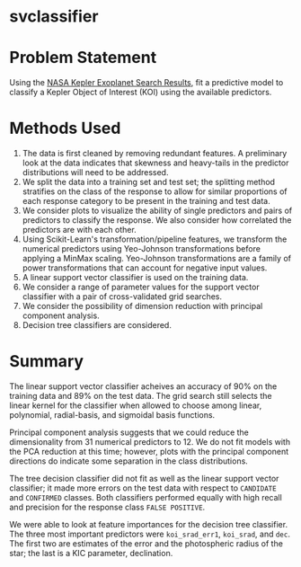 # svclassifier

# Problem Statement
Using the [NASA Kepler Exoplanet Search Results](https://www.kaggle.com/nasa/kepler-exoplanet-search-results), fit a predictive model to
classify a Kepler Object of Interest (KOI) using the available predictors.

# Methods Used
1.  The data is first cleaned by removing redundant features.  A preliminary look at the data indicates that skewness and heavy-tails 
in the predictor distributions will need to be addressed.
2.  We split the data into a training set and test set; the splitting method stratifies on the class of the response to allow for similar proportions
of each response category to be present in the training and test data.
3.  We consider plots to visualize the ability of single predictors and pairs of predictors to classify the response.  We also consider how correlated
the predictors are with each other.
4.  Using Scikit-Learn's transformation/pipeline features, we transform the numerical predictors using Yeo-Johnson transformations before applying 
a MinMax scaling.  Yeo-Johnson transformations are a family of power transformations that can account for negative input values.  
5.  A linear support vector classifier is used on the training data.
6.  We consider a range of parameter values for the support vector classifier with a pair of cross-validated grid searches. 
7.  We consider the possibility of dimension reduction with principal component analysis.
8.  Decision tree classifiers are considered. 

# Summary
The linear support vector classifier acheives an accuracy of 90% on the training data and 89% on the test data.  The grid search still selects the linear kernel for the classifier when allowed to choose among linear, polynomial, radial-basis, and sigmoidal basis functions.  

Principal component analysis suggests that we could reduce the dimensionality from 31 numerical predictors to 12.  We do not fit models with the PCA reduction at this time; however, plots with the principal component directions do indicate some separation in the class distributions.

The tree decision classifier did not fit as well as the linear support vector classifier; it made more errors on the test data with respect to `CANDIDATE` and `CONFIRMED` classes.  Both classifiers performed equally with high recall and precision for the response class `FALSE POSITIVE`.  

We were able to look at feature importances for the decision tree classifier.  The three most important predictors were `koi_srad_err1`, `koi_srad`, and `dec`.  The first two are estimates of the error and the photospheric radius of the star; the last is a KIC parameter, declination.


